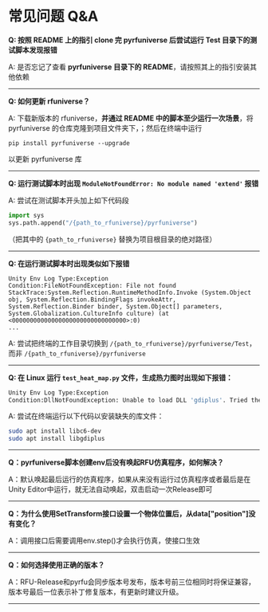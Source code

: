 # 常见问题 Q&A

**Q: 按照 README 上的指引 clone 完 pyrfuniverse 后尝试运行 Test 目录下的测试脚本发现报错**

A: 是否忘记了查看 **pyrfuniverse 目录下的 README**，请按照其上的指引安装其他依赖

---

**Q: 如何更新 rfuniverse？**

A: 下载新版本的 rfuniverse，**并通过 README 中的脚本至少运行一次场景**，将 pyrfuniverse 的仓库克隆到项目文件夹下，；然后在终端中运行

```
pip install pyrfuniverse --upgrade
```

以更新 pyrfuniverse 库

---

**Q: 运行测试脚本时出现 `ModuleNotFoundError: No module named 'extend'` 报错**

A: 尝试在测试脚本开头加上如下代码段

```python
import sys
sys.path.append("/{path_to_rfuniverse}/pyrfuniverse")
```

（把其中的 `{path_to_rfuniverse}` 替换为项目根目录的绝对路径）

---

**Q: 在运行测试脚本时出现类似如下报错**

```
Unity Env Log Type:Exception
Condition:FileNotFoundException: File not found
StackTrace:System.Reflection.RuntimeMethodInfo.Invoke (System.Object obj, System.Reflection.BindingFlags invokeAttr, System.Reflection.Binder binder, System.Object[] parameters, System.Globalization.CultureInfo culture) (at <00000000000000000000000000000000>:0)
...
```

A: 尝试把终端的工作目录切换到 `/{path_to_rfuniverse}/pyrfuniverse/Test`，而非 `/{path_to_rfuniverse}/pyrfuniverse`

---

**Q: 在 Linux 运行 `test_heat_map.py` 文件，生成热力图时出现如下报错：**

```bash
Unity Env Log Type:Exception
Condition:DllNotFoundException: Unable to load DLL 'gdiplus'. Tried the load the following dynamic libraries: Unable to load dynamic library 'gdiplus' because of 'Failed to open the requested dynamic library (0x06000000) dlerror() = gdiplus: cannot open shared object file: No such file or directory
```

A: 尝试在终端运行以下代码以安装缺失的库文件：

```bash
sudo apt install libc6-dev
sudo apt install libgdiplus
```

---

**Q：pyrfuniverse脚本创建env后没有唤起RFU仿真程序，如何解决？**

A：默认唤起最后运行的仿真程序，如果从来没有运行过仿真程序或者最后是在Unity Editor中运行，就无法自动唤起，双击启动一次Release即可

---

**Q：为什么使用SetTransform接口设置一个物体位置后，从data["position"]没有变化？**

A：调用接口后需要调用env.step()才会执行仿真，使接口生效

---

**Q：如何选择使用正确的版本？**

A：RFU-Release和pyrfu会同步版本号发布，版本号前三位相同时将保证兼容，版本号最后一位表示补丁修复版本，有更新时建议升级。

---
